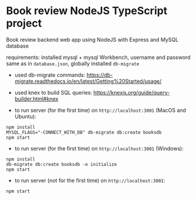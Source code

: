 # Book review NodeJS TypeScript project
Book review backend web app using NodeJS with Express and MySQL database

requirements: installed mysql + mysql Workbench, username and password same as in ```database.json```,
globally installed ```db-migrate```

- used db-migrate commands: https://db-migrate.readthedocs.io/en/latest/Getting%20Started/usage/
- used knex to build SQL queries: https://knexjs.org/guide/query-builder.html#knex

- to run server (for the first time) on ```http://localhost:3001``` (MacOS and Ubuntu): 
```
npm install
MYSQL_FLAGS="-CONNECT_WITH_DB" db-migrate db:create booksdb
npm start
```

- to run server (for the first time) on ```http://localhost:3001``` (Windows):
```
npm install
db-migrate db:create booksdb -e initialize
npm start
```

- to run server (not for the first time) on ```http://localhost:3001```: 

```
npm start
```
